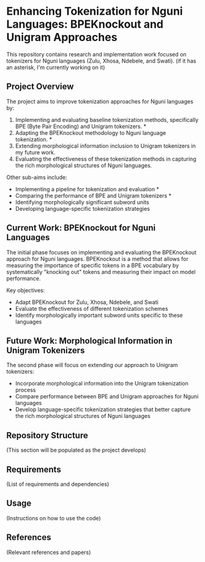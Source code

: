 # Enhancing Tokenization for Nguni Languages: BPEKnockout and Unigram Approaches

This repository contains research and implementation work focused on tokenizers for Nguni languages (Zulu, Xhosa, Ndebele, and Swati).
(if it has an asterisk, I'm currently working on it)

## Project Overview

The project aims to improve tokenization approaches for Nguni languages by:

1. Implementing and evaluating baseline tokenization methods, specifically BPE (Byte Pair Encoding) and Unigram tokenizers. *
2. Adapting the BPEKnockout methodology to Nguni language tokenization. *
3. Extending morphological information inclusion to Unigram tokenizers in my future work.
4. Evaluating the effectiveness of these tokenization methods in capturing the rich morphological structures of Nguni languages.

Other sub-aims include:
- Implementing a pipeline for tokenization and evaluation *
- Comparing the performance of BPE and Unigram tokenizers *
- Identifying morphologically significant subword units
- Developing language-specific tokenization strategies

## Current Work: BPEKnockout for Nguni Languages

The initial phase focuses on implementing and evaluating the BPEKnockout approach for Nguni languages. BPEKnockout is a method that allows for measuring the importance of specific tokens in a BPE vocabulary by systematically "knocking out" tokens and measuring their impact on model performance.

Key objectives:
- Adapt BPEKnockout for Zulu, Xhosa, Ndebele, and Swati
- Evaluate the effectiveness of different tokenization schemes
- Identify morphologically important subword units specific to these languages

## Future Work: Morphological Information in Unigram Tokenizers

The second phase will focus on extending our approach to Unigram tokenizers:
- Incorporate morphological information into the Unigram tokenization process
- Compare performance between BPE and Unigram approaches for Nguni languages
- Develop language-specific tokenization strategies that better capture the rich morphological structures of Nguni languages

## Repository Structure

(This section will be populated as the project develops)

## Requirements

(List of requirements and dependencies)

## Usage

(Instructions on how to use the code)

## References

(Relevant references and papers)
